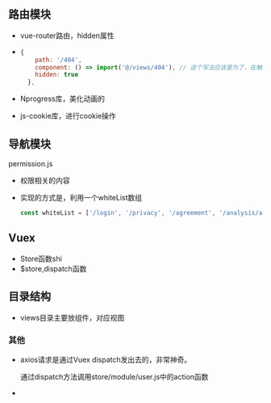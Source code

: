 ## 路由模块

* vue-router路由，hidden属性

* ```js
  {
      path: '/404',
      component: () => import('@/views/404'), // 这个写法应该是为了，在触发该路由时才引入组件
      hidden: true
    },
  ```

* Nprogress库，美化动画的
* js-cookie库，进行cookie操作



## 导航模块

permission.js

* 权限相关的内容

* 实现的方式是，利用一个whiteList数组

  ```js
  const whiteList = ['/login', '/privacy', '/agreement', '/analysis/app','/briefInfo','/detailApp']
  ```

## Vuex 

* Store函数shi
* $store,dispatch函数

## 目录结构

* views目录主要放组件，对应视图

### 其他

* axios请求是通过Vuex dispatch发出去的，非常神奇。

  通过dispatch方法调用store/module/user.js中的action函数

* 